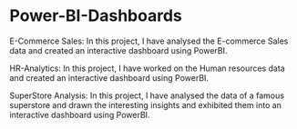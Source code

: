 # Power-BI-Dashboards

E-Commerce Sales:
In this project, I have analysed the E-commerce Sales data and created an interactive dashboard using PowerBI.

HR-Analytics:
In this project, I have worked on the Human resources data and created an interactive dashboard using PowerBI.

SuperStore Analysis:
In this project, I have analysed the data of a famous superstore and drawn the interesting insights and exhibited them into an interactive dashboard using PowerBI.

